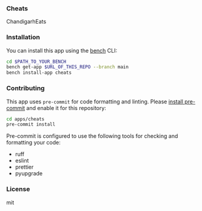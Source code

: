 ### Cheats

ChandigarhEats

### Installation

You can install this app using the [bench](https://github.com/frappe/bench) CLI:

```bash
cd $PATH_TO_YOUR_BENCH
bench get-app $URL_OF_THIS_REPO --branch main
bench install-app cheats
```

### Contributing

This app uses `pre-commit` for code formatting and linting. Please [install pre-commit](https://pre-commit.com/#installation) and enable it for this repository:

```bash
cd apps/cheats
pre-commit install
```

Pre-commit is configured to use the following tools for checking and formatting your code:

- ruff
- eslint
- prettier
- pyupgrade

### License

mit

